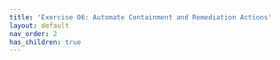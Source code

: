 ```yaml
---
title: 'Exercise 06: Automate Containment and Remediation Actions'
layout: default
nav_order: 2
has_children: true
---
```

